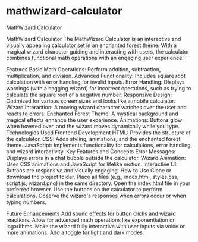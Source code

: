# mathwizard-calculator
MathWizard Calculator

MathWizard Calculator
The MathWizard Calculator is an interactive and visually appealing calculator set in an enchanted forest theme. With a magical wizard character guiding and interacting with users, the calculator combines functional math operations with an engaging user experience.

Features
Basic Math Operations: Perform addition, subtraction, multiplication, and division.
Advanced Functionality: Includes square root calculation with error handling for invalid inputs.
Error Handling: Displays warnings (with a nagging wizard) for incorrect operations, such as trying to calculate the square root of a negative number.
Responsive Design: Optimized for various screen sizes and looks like a mobile calculator.
Wizard Interaction: A moving wizard character watches over the user and reacts to errors.
Enchanted Forest Theme: A mystical background and magical effects enhance the user experience.
Animations: Buttons glow when hovered over, and the wizard moves dynamically while you type.
Technologies Used
Frontend Development
HTML: Provides the structure of the calculator.
CSS: Adds styling, animations, and the enchanted forest theme.
JavaScript: Implements functionality for calculations, error handling, and wizard interactivity.
Key Features and Concepts
Error Messages: Displays errors in a chat bubble outside the calculator.
Wizard Animation: Uses CSS animations and JavaScript for lifelike motion.
Interactive UI: Buttons are responsive and visually engaging.
How to Use
Clone or download the project folder.
Place all files (e.g., index.html, styles.css, script.js, wizard.png) in the same directory.
Open the index.html file in your preferred browser.
Use the buttons on the calculator to perform calculations.
Observe the wizard's responses when errors occur or when typing numbers.



Future Enhancements
Add sound effects for button clicks and wizard reactions.
Allow for advanced math operations like exponentiation or logarithms.
Make the wizard fully interactive with user inputs via voice or more animations.
Add a toggle for light and dark modes.
